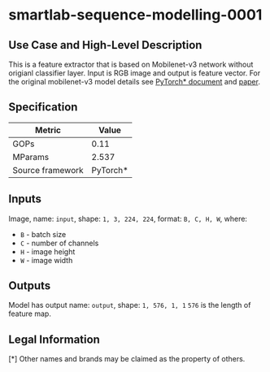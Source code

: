 # smartlab-sequence-modelling-0001

## Use Case and High-Level Description
This is a feature extractor that is based on Mobilenet-v3 network without origianl classifier layer. Input is RGB image and output is feature vector.
For the original mobilenet-v3 model details see [PyTorch\* document](https://pytorch.org/vision/stable/models/generated/torchvision.models.mobilenet_v3_small.html#torchvision.models.mobilenet_v3_small) and [paper](https://arxiv.org/abs/1905.02244).

## Specification

| Metric                          | Value                                     |
|---------------------------------|-------------------------------------------|
| GOPs                            | 0.11                                  |
| MParams                         | 2.537                                  |
| Source framework                | PyTorch\*                                 |



## Inputs

Image, name: `input`, shape: `1, 3, 224, 224`, format: `B, C, H, W`, where:

   - `B` - batch size
   - `C` - number of channels
   - `H` - image height
   - `W` - image width


## Outputs

Model has output name: `output`, shape: `1, 576, 1, 1`
`576` is the length of feature map.

## Legal Information
[*] Other names and brands may be claimed as the property of others.
